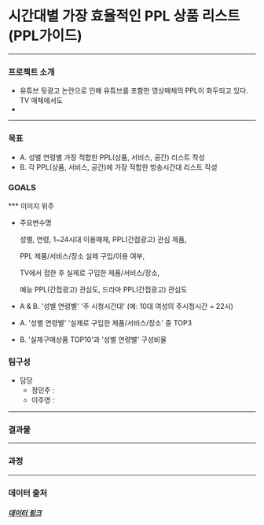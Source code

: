 # 시간대별 가장 효율적인 PPL 상품 리스트(PPL가이드)


***
### 프로젝트 소개

* 유튜브 뒷광고 논란으로 인해 유튜브를 포함한 영상매체의 PPL이 화두되고 있다. TV 매체에서도 
* 
***


### 목표

* A. 성별 연령별 가장 적합한  PPL(상품, 서비스, 공간) 리스트 작성
* B. 각 PPL(상품, 서비스, 공간)에 가장 적합한 방송시간대 리스트 작성 



### **GOALS**
*** 이미지 위주
* 주요변수명

   성별, 연령, 1~24시대 이용매체, PPL(간접광고) 관심 제품, 
   
   PPL 제품/서비스/장소 실제 구입/이용 여부,
   
   TV에서 접한 후 실제로 구입한 제품/서비스/장소, 
   
   예능 PPL(간접광고) 관심도, 드라마 PPL(간접광고) 관심도
 
* A & B. '성별 연령별' '주 시청시간대' (예: 10대 여성의 주시청시간 = 22시)

* A. '성별 연령별' '실제로 구입한 제품/서비스/장소' 중 TOP3 

* B. '실제구매상품 TOP10'과 '성별 연령별' 구성비율


### 팀구성
* 담당
    * 정민주 : 
    * 이주영 : 
    
***

### 결과물


***

### 과정

***

### 데이터 출처

##### [데이터 링크](https://adstat.kobaco.co.kr/mcr/portal/dataSet/mdssInfoPage.do?orderState=regDt&pageSize=10&pageIndex=1&searchItem=all&searchText=&datasetId=DS_MST_0000000422#)
